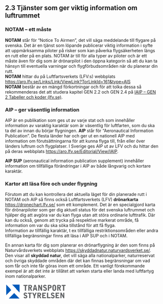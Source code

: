 ## 2.3 Tjänster som ger viktig information om luftrummet

### NOTAM – ett måste

**NOTAM** står för “Notice To Airmen”, det vill säga meddelande till flygare på svenska. Det är en tjänst som löpande publicerar viktig information i syfte att uppmärksamma piloter på risker som kan påverka flygsäkerheten längs en rutt eller på en plats. NOTAM är till för alla typer av piloter och är ett måste även för dig som är drönarpilot i den öppna kategorin så att du kan ta hänsyn till eventuella varningar och flygförbudsområden när du planerar din rutt.  
**NOTAM** hittar du på Luftfartsverkets (LFV:s) webbplats
https://aro.lfv.se/Links/Link/ViewLink?TorLinkId=161&type=AIS  
**NOTAM** består av en mängd förkortningar och för att tolka dessa så rekommenderas det att studera kapitel GEN 2.2 och GEN 2.4 på [IAIP – GEN 2 Tabeller och koder (lfv.se)](https://aro.lfv.se/Editorial/View/IAIP?folderId=5).

### AIP – ger väsentlig information

AIP är en publikation som ges ut av varje stat och som innehåller information av varaktig karaktär som är väsentlig för luftfarten, som du ska ta del av innan du börjar flygningen. **AIP** står för “Aeronautical Information Publication”. De flesta länder har och ger ut en nationell AIP med information om förutsättningarna för att kunna flyga till, från eller över länders luftrum och flygplatser. I Sverige ges AIP ut av LFV och du hittar den på deras webbplats https://aro.lfv.se/Editorial/View/IAIP.

**AIP SUP** (aeronautical information publication supplement) innehåller information om tillfälliga förändringar i AIP av både långvarig och kortare karaktär. 

### Kartor att läsa före och under flygning

Förutom att du kan kontrollera det aktuella läget för din planerade rutt i NOTAM och AIP så finns också Luftfartsverkets (LFV) **drönarkarta** https://dronechart.lfv.se/ som ett komplement. Det är en specialgjord karta för drönarpiloter som ger dig aktuell status för det svenska luftrummet och hjälper dig att avgöra var du kan flyga utan att störa ordinarie lufttrafik. Där kan du också, genom att trycka på respektive markerat område, få information om var du ska söka tillstånd för att få flyga.  
Information av tillfällig karaktär, t ex tillfälliga restriktionsområden eller andra tillfälliga begränsningar finns att läsa i AIP SUP och i NOTAM.

En annan karta för dig som planerar en drönarflygning är den som finns på Naturvårdsverkets webbplats https://skyddadnatur.naturvardsverket.se/. Den visar all **skyddad natur**, det vill säga alla nationalparker, naturreservat och övriga skyddade områden där det kan finnas begränsningar om vad som får och inte får göras inom ett område. Ett vanligt förekommande exempel är att det inte är tillåtet att varken starta eller landa med luftfartyg inom nationalparker.

![Transport Styrelsen](./images/Logga.png)
